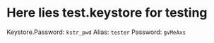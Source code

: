 # Here lies **test.keystore** for testing

Keystore.Password: `kstr_pwd`
Alias: `tester`
Password: `gvMeAxs`